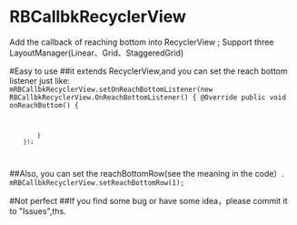 # RBCallbkRecyclerView
 Add the callback of reaching bottom into RecyclerView  ; Support three LayoutManager(Linear、Grid、StaggeredGrid)

#Easy to use
##it extends RecyclerView,and you can set the reach bottom listener just like:
<code>
mRBCallbkRecyclerView.setOnReachBottomListener(new RBCallbkRecyclerView.OnReachBottomListener() {
            @Override
            public void onReachBottom() {

            }
        });
</code>

##Also, you can set the reachBottomRow(see the meaning in the code）.
<code>
mRBCallbkRecyclerView.setReachBottomRow(1);
</code>

#Not perfect 
##If you find some bug or have some idea，please commit it to "Issues",ths.
